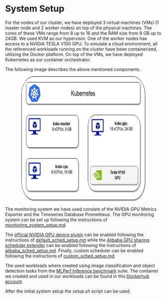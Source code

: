 # System Setup

For the nodes of our cluster, we have deployed 3 virtual machines (VMs) (1 master node and 2 worker nodes) on top of the physical machines. The cores of these VMs range from 8 up to 16 and the RAM size from 8 GB up to 24GB. We used KVM as our hypervisor. One of the worker nodes has access to a NVIDIA TESLA V100 GPU. To simulate a cloud environment, all the referenced workloads running on the cluster have been containerized, utilizing the Docker platform. On top of the VMs, we have deployed Kubernetes as our container orchestrator.

The following image describes the above mentioned components.

<p align="center">
    <img src="experimentalInfrastrusture.png" width="400" height="400">
</p>

The monitoring system we have used consists of the NVIDIA GPU Metrics Exporter and the Timeseries Database Prometheus. The GPU monitoring system can be set up following the instructions of [monitoring_system_setup.md](monitoring_system_setup.md).

The [official NVIDIA GPU device plugin](https://kubernetes.io/docs/tasks/manage-gpus/scheduling-gpus/) can be enabled following the instructions of [default_sched_setup.md](default_sched_setup.md) while the [Alibaba GPU sharing scheduler extender](https://www.alibabacloud.com/blog/gpu-sharing-scheduler-extender-now-supports-fine-grained-kubernetes-clusters_594926) can be enabled following the instructions of [alibaba_sched_setup.md](alibaba_sched_setup.md). Finally, custom scheduler can be enabled following the instructions of [custom_sched_setup.md](custom_sched_setup.md).

The used workloads where created using image classification and object detection tasks from the [MLPerf Inference benchmark](https://mlperf.org/inference-overview/) suite. The container we created and used in our workloads can be found in this [Dockerhub account](https://hub.docker.com/search?q=aferikoglou&type=image).

After the initial system setup the *setup.sh* script can be used.
